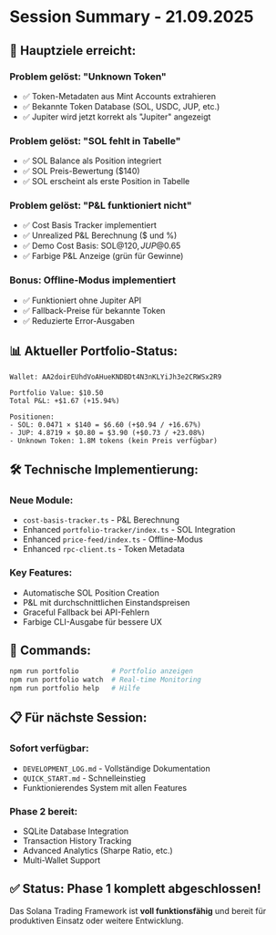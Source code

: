 # Session Summary - 21.09.2025

## 🎯 **Hauptziele erreicht:**

### **Problem gelöst: "Unknown Token"**
- ✅ Token-Metadaten aus Mint Accounts extrahieren
- ✅ Bekannte Token Database (SOL, USDC, JUP, etc.)
- ✅ Jupiter wird jetzt korrekt als "Jupiter" angezeigt

### **Problem gelöst: "SOL fehlt in Tabelle"**
- ✅ SOL Balance als Position integriert
- ✅ SOL Preis-Bewertung ($140)
- ✅ SOL erscheint als erste Position in Tabelle

### **Problem gelöst: "P&L funktioniert nicht"**
- ✅ Cost Basis Tracker implementiert
- ✅ Unrealized P&L Berechnung ($ und %)
- ✅ Demo Cost Basis: SOL@$120, JUP@$0.65
- ✅ Farbige P&L Anzeige (grün für Gewinne)

### **Bonus: Offline-Modus implementiert**
- ✅ Funktioniert ohne Jupiter API
- ✅ Fallback-Preise für bekannte Token
- ✅ Reduzierte Error-Ausgaben

## 📊 **Aktueller Portfolio-Status:**

```
Wallet: AA2doirEUhdVoAHueKNDBDt4N3nKLYiJh3e2CRWSx2R9

Portfolio Value: $10.50
Total P&L: +$1.67 (+15.94%)

Positionen:
- SOL: 0.0471 × $140 = $6.60 (+$0.94 / +16.67%)
- JUP: 4.8719 × $0.80 = $3.90 (+$0.73 / +23.08%)
- Unknown Token: 1.8M tokens (kein Preis verfügbar)
```

## 🛠️ **Technische Implementierung:**

### **Neue Module:**
- `cost-basis-tracker.ts` - P&L Berechnung
- Enhanced `portfolio-tracker/index.ts` - SOL Integration
- Enhanced `price-feed/index.ts` - Offline-Modus
- Enhanced `rpc-client.ts` - Token Metadata

### **Key Features:**
- Automatische SOL Position Creation
- P&L mit durchschnittlichen Einstandspreisen
- Graceful Fallback bei API-Fehlern
- Farbige CLI-Ausgabe für bessere UX

## 🔄 **Commands:**
```bash
npm run portfolio        # Portfolio anzeigen
npm run portfolio watch  # Real-time Monitoring
npm run portfolio help   # Hilfe
```

## 📋 **Für nächste Session:**

### **Sofort verfügbar:**
- `DEVELOPMENT_LOG.md` - Vollständige Dokumentation
- `QUICK_START.md` - Schnelleinstieg
- Funktionierendes System mit allen Features

### **Phase 2 bereit:**
- SQLite Database Integration
- Transaction History Tracking
- Advanced Analytics (Sharpe Ratio, etc.)
- Multi-Wallet Support

## ✅ **Status: Phase 1 komplett abgeschlossen!**

Das Solana Trading Framework ist **voll funktionsfähig** und bereit für produktiven Einsatz oder weitere Entwicklung.